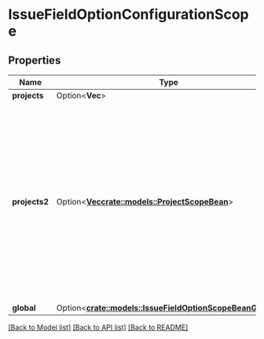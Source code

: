 # IssueFieldOptionConfigurationScope

## Properties

Name | Type | Description | Notes
------------ | ------------- | ------------- | -------------
**projects** | Option<**Vec<i64>**> | DEPRECATED | [optional]
**projects2** | Option<[**Vec<crate::models::ProjectScopeBean>**](ProjectScopeBean.md)> | Defines the projects in which the option is available and the behavior of the option within each project. Specify one object per project. The behavior of the option in a project context overrides the behavior in the global context. | [optional]
**global** | Option<[**crate::models::IssueFieldOptionScopeBeanGlobal**](IssueFieldOptionScopeBean_global.md)> |  | [optional]

[[Back to Model list]](../README.md#documentation-for-models) [[Back to API list]](../README.md#documentation-for-api-endpoints) [[Back to README]](../README.md)


